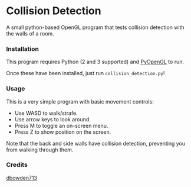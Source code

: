 # Collision Detection
A small python-based OpenGL program that tests collision detection with the walls of a room.

### Installation
This program requires Python (2 and 3 supported) and [PyOpenGL](opengl.sourceforge.net) to run.

Once these have been installed, just run `collision_detection.py`!

### Usage
This is a very simple program with basic movement controls:

- Use WASD to walk/strafe.
- Use arrow keys to look around.
- Press M to toggle an on-screen menu.
- Press Z to show position on the screen.

Note that the back and side walls have collision detection, preventing you from walking through them.

### Credits
[dbowden713](https://github.com/dbowden713)
